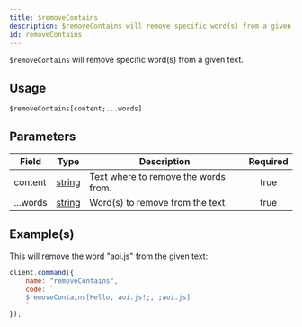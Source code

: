 ```yaml
---
title: $removeContains
description: $removeContains will remove specific word(s) from a given text.
id: removeContains
---
```


`$removeContains` will remove specific word(s) from a given text.

## Usage

```aoi
$removeContains[content;...words]
```

## Parameters

| Field    | Type                                                                                              | Description                          | Required |
| -------- | ------------------------------------------------------------------------------------------------- | ------------------------------------ | :------: |
| content  | [string](https://developer.mozilla.org/en-US/docs/Web/JavaScript/Reference/Global_Objects/String) | Text where to remove the words from. |   true   |
| ...words | [string](https://developer.mozilla.org/en-US/docs/Web/JavaScript/Reference/Global_Objects/String) | Word(s) to remove from the text.        |   true   |

## Example(s)

This will remove the word "aoi.js" from the given text:

```javascript
client.command({
    name: "removeContains",
    code: `
    $removeContains[Hello, aoi.js!;, ;aoi.js]
    `
});
```
